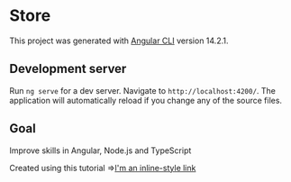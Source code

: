 # Store

This project was generated with [Angular CLI](https://github.com/angular/angular-cli) version 14.2.1.

## Development server

Run `ng serve` for a dev server. Navigate to `http://localhost:4200/`. The application will automatically reload if you change any of the source files.

## Goal

Improve skills in Angular, Node.js and TypeScript 

Created using this tutorial =>[I'm an inline-style link](https://www.youtube.com/watch?v=Kbauf9IgsC4&t=11361s)
